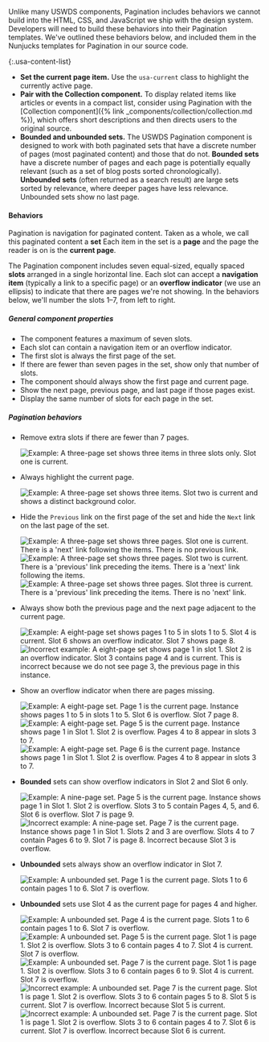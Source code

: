 Unlike many USWDS components, Pagination includes behaviors we cannot build into the HTML, CSS, and JavaScript we ship with the design system. Developers will need to build these behaviors into their Pagination templates. We've outlined these behaviors below, and included them in the Nunjucks templates for Pagination in our source code.

{:.usa-content-list}
- **Set the current page item.** Use the `usa-current` class to highlight the currently active page.
- **Pair with the Collection component.** To display related items like articles or events in a compact list, consider using Pagination with the [Collection component]({% link _components/collection/collection.md %}), which offers short descriptions and then directs users to the original source.
- **Bounded and unbounded sets.** The USWDS Pagination component is designed to work with both paginated sets that have a discrete number of pages (most paginated content) and those that do not. **Bounded sets** have a discrete number of pages and each page is potentially equally relevant (such as a set of blog posts sorted chronologically). **Unbounded sets** (often returned as a search result) are large sets sorted by relevance, where deeper pages have less relevance. Unbounded sets show no last page.

#### Behaviors
<div class="measure-5">
  <p>Pagination is navigation for paginated content. Taken as a whole, we call this paginated content a <strong>set</strong> Each item in the set is a <strong>page</strong> and the page the reader is on is the <strong>current page</strong>.</p>

  <p>The Pagination component includes seven equal-sized, equally spaced <strong>slots</strong> arranged in a single horizontal line.  Each slot can accept a <strong>navigation item</strong> (typically a link to a specific page) or an <strong>overflow indicator</strong> (we use an ellipsis) to indicate that there are pages we're not showing. In the behaviors below, we'll number the slots 1–7, from left to right.</p>
</div>

<h5>General component properties</h5>

<ul>
  <li>The component features a maximum of seven slots.</li>
  <li>Each slot can contain a navigation item or an overflow indicator.</li>
  <li>The first slot is always the first page of the set.</li>
  <li>If there are fewer than seven pages in the set, show only that number of slots.</li>
  <li>The component should always show the first page and current page.</li>
  <li>Show the next page, previous page, and last page if those pages exist.</li>
  <li>Display the same number of slots for each page in the set.</li>
</ul>

<h5>Pagination behaviors</h5>

<ul class="pagination-behaviors">
  <li class="pagination-behaviors--item">
    <p class="pagination-behaviors--guidance">
      Remove extra slots if there are fewer than 7 pages.
    </p>
    <div class="pagination-behaviors--examples">
      <img
        src="{{ site.baseurl }}/assets/img/components/pagination/pagination-behaviors-01-extra-slots.png"
        alt="Example: A three-page set shows three items in three slots only. Slot one is current."
        class="pagination-behaviors--example" />
    </div>
  </li>
  <li class="pagination-behaviors--item">
    <p class="pagination-behaviors--guidance">
      Always highlight the current page.
    </p>
    <div class="pagination-behaviors--examples">
      <img
        src="{{ site.baseurl }}/assets/img/components/pagination/pagination-behaviors-02-current-page.png"
        alt="Example: A three-page set shows three items. Slot two is current and shows a distinct background color."
        class="pagination-behaviors--example" />
    </div>
  </li>
  <li class="pagination-behaviors--item">
    <p class="pagination-behaviors--guidance">
      Hide the <code>Previous</code> link on the first page of the set and hide the <code>Next</code> link on the last page of the set.
    </p>
    <div class="pagination-behaviors--examples">
      <img
        src="{{ site.baseurl }}/assets/img/components/pagination/pagination-behaviors-03a-prev-next.png"
        alt="Example: A three-page set shows three pages. Slot one is current. There is a 'next' link following the items. There is no previous link."
        class="pagination-behaviors--example" />
      <img
        src="{{ site.baseurl }}/assets/img/components/pagination/pagination-behaviors-03b-prev-next.png"
        alt="Example: A three-page set shows three pages. Slot two is current. There is a 'previous' link preceding the items. There is a 'next' link following the items."
        class="pagination-behaviors--example" />
      <img
        src="{{ site.baseurl }}/assets/img/components/pagination/pagination-behaviors-03c-prev-next.png"
        alt="Example: A three-page set shows three pages. Slot three is current. There is a 'previous' link preceding the items. There is no 'next' link."
        class="pagination-behaviors--example" />
    </div>
  </li>
  <li class="pagination-behaviors--item">
    <p class="pagination-behaviors--guidance">
      Always show both the previous page and the next page adjacent to the current page.
    </p>
    <div class="pagination-behaviors--examples">
      <img
        src="{{ site.baseurl }}/assets/img/components/pagination/pagination-behaviors-4a.png"
        alt="Example: A eight-page set shows pages 1 to 5 in slots 1 to 5. Slot 4 is current. Slot 6 shows an overflow indicator. Slot 7 shows page 8."
        class="pagination-behaviors--example" />
      <img
        src="{{ site.baseurl }}/assets/img/components/pagination/pagination-behaviors-4b.png"
        alt="Incorrect example: A eight-page set shows page 1 in slot 1. Slot 2 is an overflow indicator. Slot 3 contains page 4 and is current. This is incorrect because we do not see page 3, the previous page in this instance."
        class="pagination-behaviors--example" />
    </div>
  </li>
  <li class="pagination-behaviors--item">
    <p class="pagination-behaviors--guidance">
      Show an overflow indicator when there are pages missing.
    </p>
    <div class="pagination-behaviors--examples">
      <img
        src="{{ site.baseurl }}/assets/img/components/pagination/pagination-behaviors-5a.png"
        alt="Example: A eight-page set. Page 1 is the current page. Instance shows pages 1 to 5 in slots 1 to 5. Slot 6 is overflow. Slot 7 page 8."
        class="pagination-behaviors--example" />
      <img
        src="{{ site.baseurl }}/assets/img/components/pagination/pagination-behaviors-5b.png"
        alt="Example: A eight-page set. Page 5 is the current page. Instance shows page 1 in Slot 1. Slot 2 is overflow. Pages 4 to 8 appear in slots 3 to 7."
        class="pagination-behaviors--example" />
      <img
        src="{{ site.baseurl }}/assets/img/components/pagination/pagination-behaviors-5c.png"
        alt="Example: A eight-page set. Page 6 is the current page. Instance shows page 1 in Slot 1. Slot 2 is overflow. Pages 4 to 8 appear in slots 3 to 7."
        class="pagination-behaviors--example" />
    </div>
  </li>
  <li class="pagination-behaviors--item">
    <p class="pagination-behaviors--guidance">
      <strong>Bounded</strong> sets can show overflow indicators in Slot 2 and Slot 6 only.
    </p>
    <div class="pagination-behaviors--examples">
      <img
        src="{{ site.baseurl }}/assets/img/components/pagination/pagination-behaviors-6a.png"
        alt="Example: A nine-page set. Page 5 is the current page. Instance shows page 1 in Slot 1. Slot 2 is overflow. Slots 3 to 5 contain Pages 4, 5, and 6. Slot 6 is overflow. Slot 7 is page 9."
        class="pagination-behaviors--example" />
      <img
        src="{{ site.baseurl }}/assets/img/components/pagination/pagination-behaviors-6b.png"
        alt="Incorrect example: A nine-page set. Page 7 is the current page. Instance shows page 1 in Slot 1. Slots 2 and 3 are overflow. Slots 4 to 7 contain Pages 6 to 9. Slot 7 is page 8. Incorrect because Slot 3 is overflow."
        class="pagination-behaviors--example" />
    </div>
  </li>
  <li class="pagination-behaviors--item">
    <p class="pagination-behaviors--guidance">
      <strong>Unbounded</strong> sets always show an overflow indicator in Slot 7.
    </p>
    <div class="pagination-behaviors--examples">
      <img
        src="{{ site.baseurl }}/assets/img/components/pagination/pagination-behaviors-7.png"
        alt="Example: A unbounded set. Page 1 is the current page. Slots 1 to 6 contain pages 1 to 6. Slot 7 is overflow."
        class="pagination-behaviors--example" />
    </div>
  </li>
  <li class="pagination-behaviors--item">
    <p class="pagination-behaviors--guidance">
      <strong>Unbounded</strong> sets use Slot 4 as the current page for pages 4 and higher.
    </p>
    <div class="pagination-behaviors--examples">
      <img
        src="{{ site.baseurl }}/assets/img/components/pagination/pagination-behaviors-8a.png"
        alt="Example: A unbounded set. Page 4 is the current page. Slots 1 to 6 contain pages 1 to 6. Slot 7 is overflow."
        class="pagination-behaviors--example" />
      <img
        src="{{ site.baseurl }}/assets/img/components/pagination/pagination-behaviors-8b.png"
        alt="Example: A unbounded set. Page 5 is the current page. Slot 1 is page 1. Slot 2 is overflow. Slots 3 to 6 contain pages 4 to 7. Slot 4 is current. Slot 7 is overflow."
        class="pagination-behaviors--example" />
      <img
        src="{{ site.baseurl }}/assets/img/components/pagination/pagination-behaviors-8c.png"
        alt="Example: A unbounded set. Page 7 is the current page. Slot 1 is page 1. Slot 2 is overflow. Slots 3 to 6 contain pages 6 to 9. Slot 4 is current. Slot 7 is overflow."
        class="pagination-behaviors--example" />
      <img
        src="{{ site.baseurl }}/assets/img/components/pagination/pagination-behaviors-8d.png"
        alt="Incorrect example: A unbounded set. Page 7 is the current page. Slot 1 is page 1. Slot 2 is overflow. Slots 3 to 6 contain pages 5 to 8. Slot 5 is current. Slot 7 is overflow. Incorrect because Slot 5 is current."
        class="pagination-behaviors--example" />
      <img
        src="{{ site.baseurl }}/assets/img/components/pagination/pagination-behaviors-8e.png"
        alt="Incorrect example: A unbounded set. Page 7 is the current page. Slot 1 is page 1. Slot 2 is overflow. Slots 3 to 6 contain pages 4 to 7. Slot 6 is current. Slot 7 is overflow. Incorrect because Slot 6 is current."
        class="pagination-behaviors--example" />
    </div>
  </li>
</ul>
